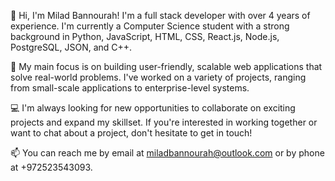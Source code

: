 👋 Hi, I'm Milad Bannourah! I'm a full stack developer with over 4 years of experience. I'm currently a Computer Science student with a strong background in Python, JavaScript, HTML, CSS, React.js, Node.js, PostgreSQL, JSON, and C++.

🔭 My main focus is on building user-friendly, scalable web applications that solve real-world problems. I've worked on a variety of projects, ranging from small-scale applications to enterprise-level systems.

💻 I'm always looking for new opportunities to collaborate on exciting projects and expand my skillset. If you're interested in working together or want to chat about a project, don't hesitate to get in touch!

📫 You can reach me by email at miladbannourah@outlook.com or by phone at +972523543093.



<!---
miladBann/miladBann is a ✨ special ✨ repository because its `README.md` (this file) appears on your GitHub profile.
You can click the Preview link to take a look at your changes.
--->
